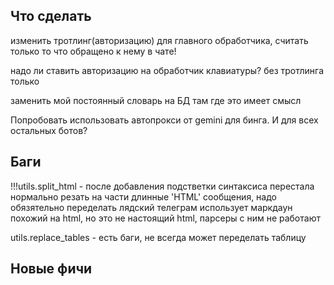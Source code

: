## Что сделать

изменить тротлинг(авторизацию) для главного обработчика, считать только то что обращено к нему в чате!


надо ли ставить авторизацию на обработчик клавиатуры? без тротлинга только

заменить мой постоянный словарь на БД там где это имеет смысл

Попробовать использовать автопрокси от gemini для бинга. И для всех остальных ботов?


## Баги
!!!utils.split_html - после добавления подстветки синтаксиса перестала нормально резать на части длинные 'HTML' сообщения, надо обязятельно переделать
   лядский телеграм использует маркдаун похожий на html, но это не настоящий html, парсеры с ним не работают

utils.replace_tables - есть баги, не всегда может переделать таблицу

## Новые фичи


